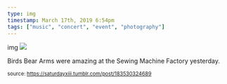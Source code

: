 ```yaml
---
type: img
timestamp: March 17th, 2019 6:54pm
tags: ["music", "concert", "event", "photography"]
---
```

img
<img src="https://saturdayxiii.github.io/media/183530324689.jpg"/>
                                                                                          
Birds Bear Arms were amazing at the Sewing Machine Factory yesterday.
 
                                    
                
                
                
                
                                
<small>source: https://saturdayxiii.tumblr.com/post/183530324689</small>